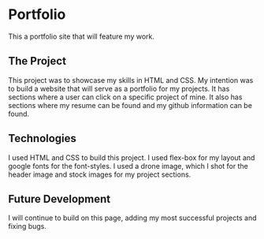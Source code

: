 # Portfolio
This a portfolio site that will feature my work.

## The Project
This project was to showcase my skills in HTML and CSS. My intention was to build a website that will serve as a portfolio for my projects. It has sections where a user can click on a specific project of mine. It also has sections where my resume can be found and my github information can be found. 

## Technologies 
I used HTML and CSS to build this project. I used flex-box for my layout and google fonts for the font-styles. I used a drone image, which I shot for the header image and stock images for my project sections. 

## Future Development
I will continue to build on this page, adding my most successful projects and fixing bugs. 

